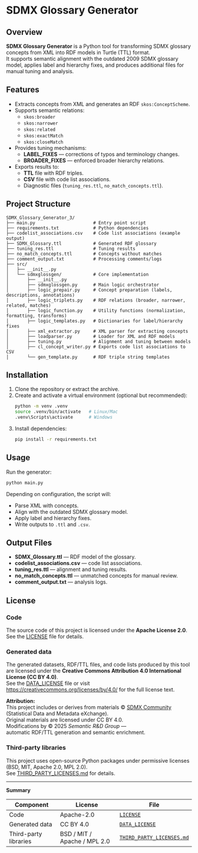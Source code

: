 # SDMX Glossary Generator  

## Overview  
**SDMX Glossary Generator** is a Python tool for transforming SDMX glossary concepts from XML into RDF models in Turtle (TTL) format.  
It supports semantic alignment with the outdated 2009 SDMX glossary model, applies label and hierarchy fixes, and produces additional files for manual tuning and analysis.  

## Features  
- Extracts concepts from XML and generates an RDF `skos:ConceptScheme`.  
- Supports semantic relations:  
  - `skos:broader`  
  - `skos:narrower`  
  - `skos:related`  
  - `skos:exactMatch`  
  - `skos:closeMatch`  
- Provides tuning mechanisms:  
  - **LABEL_FIXES** — corrections of typos and terminology changes.  
  - **BROADER_FIXES** — enforced broader hierarchy relations.  
- Exports results to:  
  - **TTL** file with RDF triples.  
  - **CSV** file with code list associations.  
  - Diagnostic files (`tuning_res.ttl`, `no_match_concepts.ttl`).  

## Project Structure  
```
SDMX_Glossary_Generator_3/
├── main.py                      # Entry point script
├── requirements.txt             # Python dependencies
├── codelist_associations.csv    # Code list associations (example output)
├── SDMX_Glossary.ttl            # Generated RDF glossary
├── tuning_res.ttl               # Tuning results
├── no_match_concepts.ttl        # Concepts without matches
├── comment_output.txt           # Processing comments/logs
├── src/
│   ├── __init__.py
│   └── sdmxglossgen/            # Core implementation
│       ├── __init__.py
│       ├── sdmxglossgen.py      # Main logic orchestrator
│       ├── logic_prepair.py     # Concept preparation (labels, descriptions, annotations)
│       ├── logic_triplets.py    # RDF relations (broader, narrower, related, matches)
│       ├── logic_function.py    # Utility functions (normalization, formatting, transforms)
│       ├── logic_templates.py   # Dictionaries for label/hierarchy fixes
│       ├── xml_extractor.py     # XML parser for extracting concepts
│       ├── loadparser.py        # Loader for XML and RDF models
│       ├── tuning.py            # Alignment and tuning between models
│       ├── cl_concept_writer.py # Exports code list associations to CSV
│       └── gen_template.py      # RDF triple string templates
```

## Installation  
1. Clone the repository or extract the archive.  
2. Create and activate a virtual environment (optional but recommended):  
   ```bash
   python -m venv .venv
   source .venv/bin/activate   # Linux/Mac
   .venv\Scripts\activate      # Windows
   ```
3. Install dependencies:  
   ```bash
   pip install -r requirements.txt
   ```

## Usage  
Run the generator:  
```bash
python main.py
```

Depending on configuration, the script will:  
- Parse XML with concepts.  
- Align with the outdated SDMX glossary model.  
- Apply label and hierarchy fixes.  
- Write outputs to `.ttl` and `.csv`.  

## Output Files  
- **SDMX_Glossary.ttl** — RDF model of the glossary.  
- **codelist_associations.csv** — code list associations.  
- **tuning_res.ttl** — alignment and tuning results.  
- **no_match_concepts.ttl** — unmatched concepts for manual review.  
- **comment_output.txt** — analysis logs.  

## License

### Code
The source code of this project is licensed under the **Apache License 2.0**.  
See the [LICENSE](LICENSE) file for details.

### Generated data
The generated datasets, RDF/TTL files, and code lists produced by this tool
are licensed under the **Creative Commons Attribution 4.0 International License (CC BY 4.0)**.  
See the [DATA_LICENSE](DATA_LICENSE) file or visit  
<https://creativecommons.org/licenses/by/4.0/> for the full license text.

**Attribution:**  
This project includes or derives from materials © [SDMX Community](https://sdmx.org)  
(Statistical Data and Metadata eXchange).  
Original materials are licensed under CC BY 4.0.  
Modifications by © 2025 *Semantic R&D Group* —  
automatic RDF/TTL generation and semantic enrichment.

### Third-party libraries
This project uses open-source Python packages under permissive licenses  
(BSD, MIT, Apache 2.0, MPL 2.0).  
See [THIRD_PARTY_LICENSES.md](THIRD_PARTY_LICENSES.md) for details.

---

**Summary**

| Component | License | File |
|------------|----------|------|
| Code | Apache-2.0 | [`LICENSE`](LICENSE) |
| Generated data | CC BY 4.0 | [`DATA_LICENSE`](DATA_LICENSE) |
| Third-party libraries | BSD / MIT / Apache / MPL 2.0 | [`THIRD_PARTY_LICENSES.md`](THIRD_PARTY_LICENSES.md) |
